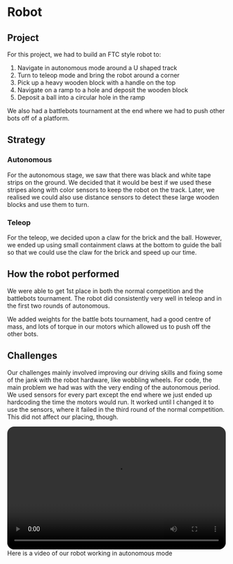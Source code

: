 # Robot

## Project

For this project, we had to build an FTC style robot to:
1. Navigate in autonomous mode around a U shaped track
2. Turn to teleop mode and bring the robot around a corner
3. Pick up a heavy wooden block with a handle on the top
4. Navigate on a ramp to a hole and deposit the wooden block
5. Deposit a ball into a circular hole in the ramp

We also had a battlebots tournament at the end where we had to push other bots off of a platform.

## Strategy

### Autonomous
For the autonomous stage, we saw that there was black and white tape strips on the ground. We decided that it would be best if we used these stripes along with color sensors to keep the robot on the track. Later, we realised we could also use distance sensors to detect these large wooden blocks and use them to turn.

### Teleop
For the teleop, we decided upon a claw for the brick and the ball. However, we ended up using small containment claws at the bottom to guide the ball so that we could use the claw for the brick and speed up our time.

## How the robot performed

We were able to get 1st place in both the normal competition and the battlebots tournament. The robot did consistently very well in teleop and in the first two rounds of autonomous. 

We added weights for the battle bots tournament, had a good centre of mass, and lots of torque in our motors which allowed us to push off the other bots.

## Challenges

Our challenges mainly involved improving our driving skills and fixing some of the jank with the robot hardware, like wobbling wheels. For code, the main problem we had was with the very ending of the autonomous period. We used sensors for every part except the end where we just ended up hardcoding the time the motors would run. It worked until I changed it to use the sensors, where it failed in the third round of the normal competition. This did not affect our placing, though.

<div style="position: relative; width: 100%; padding-top: 56.25%;">
  <video
    src="https://github.com/normalday843812/engineering-portfolio/raw/refs/heads/main/projects/robotics/videos/robot-operating.mp4"
    style="position: absolute; top: 0; left: 0; width: 100%; height: 100%; border-radius: 16px;"
    controls
  ></video>
</div>
Here is a video of our robot working in autonomous mode